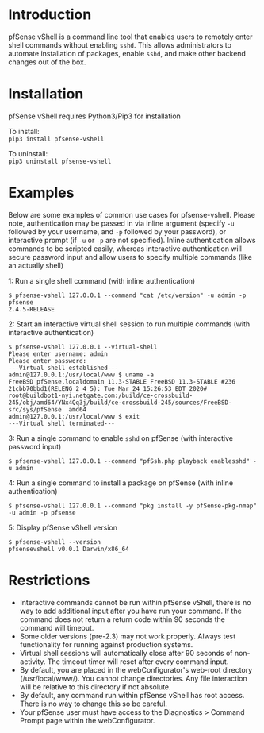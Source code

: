 # Introduction
pfSense vShell is a command line tool that enables users to remotely enter shell commands without enabling `sshd`.
This allows administrators to automate installation of packages, enable `sshd`, and make other backend changes out of 
the box.

# Installation
pfSense vShell requires Python3/Pip3 for installation<br>

To install:<br>
`pip3 install pfsense-vshell` 

To uninstall:<br>
`pip3 uninstall pfsense-vshell`

# Examples
Below are some examples of common use cases for pfsense-vshell. Please note, authentication may be passed in via inline
argument (specify `-u` followed by your username, and `-p` followed by your password), or interactive prompt (if `-u`
or `-p` are not specified). Inline authentication allows commands to be scripted easily, whereas interactive 
authentication will secure password input and allow users to specify multiple commands (like an actually shell)<br>

1: Run a single shell command (with inline authentication)
```shell script
$ pfsense-vshell 127.0.0.1 --command "cat /etc/version" -u admin -p pfsense
2.4.5-RELEASE
```
2: Start an interactive virtual shell session to run multiple commands (with interactive authentication)
```shell script
$ pfsense-vshell 127.0.0.1 --virtual-shell
Please enter username: admin
Please enter password:
---Virtual shell established---
admin@127.0.0.1:/usr/local/www $ uname -a
FreeBSD pfSense.localdomain 11.3-STABLE FreeBSD 11.3-STABLE #236 21cbb70bbd1(RELENG_2_4_5): Tue Mar 24 15:26:53 EDT 2020#     root@buildbot1-nyi.netgate.com:/build/ce-crossbuild-245/obj/amd64/YNx4Qq3j/build/ce-crossbuild-245/sources/FreeBSD-src/sys/pfSense  amd64
admin@127.0.0.1:/usr/local/www $ exit
---Virtual shell terminated---
```
3: Run a single command to enable `sshd` on pfSense (with interactive password input)
```shell script
$ pfsense-vshell 127.0.0.1 --command "pfSsh.php playback enablesshd" -u admin
```

4: Run a single command to install a package on pfSense (with inline authentication)
```shell script
$ pfsense-vshell 127.0.0.1 --command "pkg install -y pfSense-pkg-nmap" -u admin -p pfsense
```

5: Display pfSense vShell version
```shell script
$ pfsense-vshell --version
pfsensevshell v0.0.1 Darwin/x86_64
```
# Restrictions
- Interactive commands cannot be run within pfSense vShell, there is no way to add additional input after you have run 
your command. If the command does not return a return code within 90 seconds the command will timeout.
- Some older versions (pre-2.3) may not work properly. Always test functionality for running against production systems.
- Virtual shell sessions will automatically close after 90 seconds of non-activity. The timeout timer will reset after
every command input.
- By default, you are placed in the webConfigurator's web-root directory (/usr/local/www/). You cannot change directories.
Any file interaction will be relative to this directory if not absolute.
- By default, any command run within pfSense vShell has root access. There is no way to change this so be careful.
- Your pfSense user must have access to the Diagnostics > Command Prompt page within the webConfigurator.



